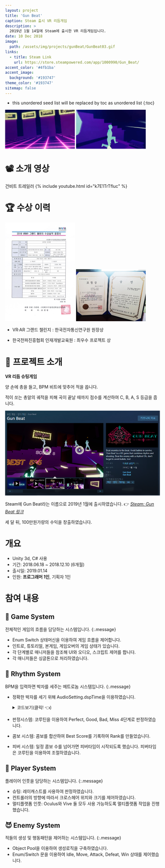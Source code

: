 ```yaml
---
layout: project
title: 'Gun Beat'
caption: Steam 출시 VR 리듬게임
description: >
  2019년 1월 14일에 Steam에 출시한 VR 리듬게임입니다.
date: 10 Dec 2018
image: 
  path: /assets/img/projects/gunBeat/GunBeat03.gif
links:
  - title: Steam Link
    url: https://store.steampowered.com/app/1000990/Gun_Beat/
accent_color: '#4fb1ba'
accent_image:
  background: '#193747'
theme_color: '#193747'
sitemap: false
---
```


* this unordered seed list will be replaced by toc as unordered list
{:toc}

<img src="/assets/img/projects/gunBeat/GunBeat02.gif" width="45%"> 
<img src="/assets/img/projects/gunBeat/GunBeat01.gif" width="45%">

# 📽️ 소개 영상

건비트 트레일러
{% include youtube.html id="k7E1TrTfluc" %}

# 🏆 수상 이력

<img src="/assets/img/projects/gunBeat/GunBeat_prize01.png" width="45%"> 
<img src="/assets/img/projects/gunBeat/GunBeat_prize02.png" width="45%">

- VR·AR 그랜드 챌린지
: 한국전자통신연구원 원장상

- 한국전파진흥협회 인재개발교육원
: 최우수 프로젝트 상

# 🚀 프로젝트 소개

**VR 리듬 슈팅게임**

양 손에 총을 들고, BPM 비트에 맞추어 적을 쏩니다.

적이 쏘는 총알의 궤적을 피해 곡이 끝날 때까지 점수를 계산하여 C, B, A, S 등급을 줍니다.

![steamImage](/assets/img/projects/gunBeat/GunBeat_Steam.png)

Steam에 Gun Beat라는 이름으로 2019년 1월에 출시하였습니다.
👉 [*Steam: Gun Beat 링크*](https://store.steampowered.com/app/1000990/Gun_Beat/)

세 달 뒤,  100만원가량의 수익을 창출하였습니다.

# 개요

- Unity 3d, C# 사용
- 기간: 2018.06.18 ~ 2018.12.10 (6개월)
- 출시일: 2019.01.14
- 인원: **프로그래머 1인**, 기획자 1인

# 참여 내용

## 🔧 Game System

전체적인 게임의 흐름을 담당하는 시스템입니다.
{:.message}

- Enum Switch 상태머신을 이용하여 게임 흐름을 제어합니다.
- 인트로, 튜토리얼, 본게임, 게임오버의 게임 상태가 있습니다.
- 각 단계별로 매니저들을 참조해 UI와 오디오, 스크립트 제어를 합니다.
- 각 매니저들은 싱글톤으로 처리하였습니다.

## 🎼 Rhythm System

BPM을 입력하면 박자를 세주는 메트로놈 시스템입니다.
{:.message}

- 정확한 박자를 세기 위해 AudioSetting.dspTime을 이용하였습니다.
	<details markdown="1">
	<summary>코드보기(클릭! 👈)</summary>

        ```csharp
        using System;
        using System.Collections;
        using System.Collections.Generic;
        using UnityEngine;
        
        // 비트를 생성하고
        // true/false 반환
        public class Metronome : MonoBehaviour
        {
            // bpm 설정
            public double bpm;
            public float perfectTiming = 0.05f;
            public float normalTiming = 0.10f;
        
            double nextTick = 0.0F;
            double startTick;
            double timePerTick;
        
            // 중복방지
            bool ticked = false;
        
            // 반환할 bool값
            [HideInInspector]
            public static bool isBeat;
            [HideInInspector]
            public bool isPerfect;
        
            private void OnEnable()
            {
                startTick = AudioSettings.dspTime;
                nextTick = 0;
                // 다음 tick은 처음 시작했을 때에서 60/bpm
                nextTick = startTick + (60.0 / bpm);
            }
        
            void Start()
            {
                // 처음 시작할 때의 시간
                // dspTime = 오디오 시스템의 현재 시각(Time.time보다 정확)
                // ex. 48000Hz
                startTick = AudioSettings.dspTime;
                // 다음틱
                nextTick = 0;
                // 다음 tick은 처음 시작했을 때에서 60/bpm
                nextTick = startTick + (60.0 / bpm);
            }
        
            void FixedUpdate()
            {
                timePerTick = 60.0f / bpm;
                // 현재 오디오 시간
                double dspTime = AudioSettings.dspTime;
        
                // 다음 틱이 현재 오디오시간보다 같거나 크다면
                while (dspTime >= nextTick)
                {
                    // Update의 OnTick으로 갈 수 있도록한다
                    ticked = false;
                    // 다음 틱에는 TimePerTick을 더하여 저장해준다
                    nextTick += timePerTick;
                }
        
                // 한번만 실행
                // 만약 다음 틱이 오디오의 현재 시각보다 같거나 크다면
                if (!ticked && nextTick >= AudioSettings.dspTime)
                {
                    ticked = true;
                    //OnTick을 실행시켜라
                    OnTick();
                }
                
            }
        
            // Tick일 때 처리할 명령들
            void OnTick()
            {
                StartCoroutine(BeatOn());
            }
        
            private IEnumerator BeatOn()
            {
                isBeat = true;
        
                isPerfect = true;
                yield return new WaitForSecondsRealtime(perfectTiming);
                isPerfect = false;
                yield return new WaitForSecondsRealtime(normalTiming);
        
                isBeat = false;
            }
        }
        ```
        
	</details>
- 판정시스템: 코루틴을 이용하여 Perfect, Good, Bad, Miss 4단계로 판정하였습니다.
- 콤보 시스템: 콤보를 합산하여 Best Score를 기록하여 Rank를 만들었습니다.
- 피버 시스템: 일정 콤보 수를 넘어가면 피버타임이 시작되도록 했습니다.
                     피버타임은 코루틴을 이용하여 조절하였습니다.

## 🙋 Player System

플레이어 인풋을 담당하는 시스템입니다.
{:.message}

- 슈팅: 레이캐스트를 사용하여 판정하였습니다.
- 컨트롤러의 방향에 따라서 크로스헤어 위치와 크기를 제어하였습니다.
- 멀티플랫폼 인풋: Oculus와 Vive 둘 모두 사용 가능하도록 멀티플랫폼 작업을 진행했습니다.

## 😈 Enemy System

적들의 생성 및 행동패턴을 제어하는 시스템입니다.
{:.message}

- Object Pool을 이용하여 생성로직을 구축하였습니다.
- Enum/Switch 문을 이용하여 Idle, Move, Attack, Defeat, Win 상태를 제어했습니다.